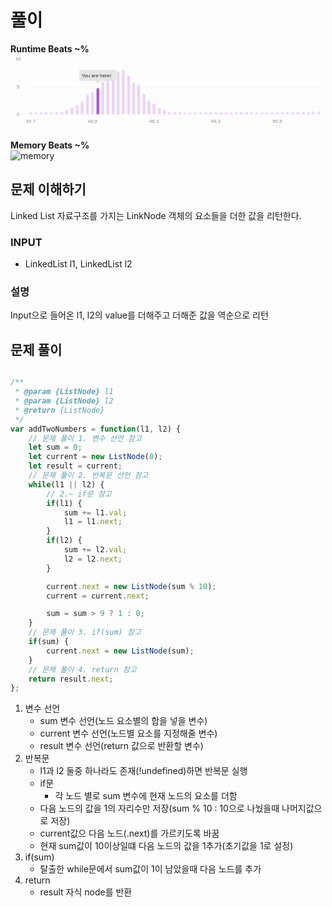 # 풀이

**Runtime Beats ~%**  
<svg version="1.1" class="highcharts-root" style="font-family:&quot;Lucida Grande&quot;, &quot;Lucida Sans Unicode&quot;, Arial, Helvetica, sans-serif;font-size:12px;cursor:pointer;" xmlns="http://www.w3.org/2000/svg" width="696" height="170" viewBox="0 0 696 170"><desc>Created with Highcharts 9.3.3</desc><defs><clipPath id="highcharts-pkx733a-87-"><rect x="0" y="0" width="647" height="123" fill="none"></rect></clipPath><clipPath id="highcharts-pkx733a-144-"><rect x="0" y="0" width="647" height="123" fill="none"></rect></clipPath><clipPath id="highcharts-pkx733a-145-"><rect x="39" y="10" width="647" height="123" fill="none"></rect></clipPath></defs><rect fill="transparent" class="highcharts-background" x="0" y="0" width="696" height="170" rx="0" ry="0"></rect><rect fill="none" class="highcharts-plot-background" x="39" y="10" width="647" height="123"></rect><rect fill="none" class="highcharts-plot-border" data-z-index="1" x="39" y="10" width="647" height="123"></rect><g class="highcharts-grid highcharts-xaxis-grid" data-z-index="1"><path fill="none" stroke-dasharray="none" data-z-index="1" class="highcharts-grid-line" d="M 49.5 10 L 49.5 133" opacity="1"></path><path fill="none" stroke-dasharray="none" data-z-index="1" class="highcharts-grid-line" d="M 61.5 10 L 61.5 133" opacity="1"></path><path fill="none" stroke-dasharray="none" data-z-index="1" class="highcharts-grid-line" d="M 72.5 10 L 72.5 133" opacity="1"></path><path fill="none" stroke-dasharray="none" data-z-index="1" class="highcharts-grid-line" d="M 83.5 10 L 83.5 133" opacity="1"></path><path fill="none" stroke-dasharray="none" data-z-index="1" class="highcharts-grid-line" d="M 95.5 10 L 95.5 133" opacity="1"></path><path fill="none" stroke-dasharray="none" data-z-index="1" class="highcharts-grid-line" d="M 106.5 10 L 106.5 133" opacity="1"></path><path fill="none" stroke-dasharray="none" data-z-index="1" class="highcharts-grid-line" d="M 117.5 10 L 117.5 133" opacity="1"></path><path fill="none" stroke-dasharray="none" data-z-index="1" class="highcharts-grid-line" d="M 129.5 10 L 129.5 133" opacity="1"></path><path fill="none" stroke-dasharray="none" data-z-index="1" class="highcharts-grid-line" d="M 140.5 10 L 140.5 133" opacity="1"></path><path fill="none" stroke-dasharray="none" data-z-index="1" class="highcharts-grid-line" d="M 152.5 10 L 152.5 133" opacity="1"></path><path fill="none" stroke-dasharray="none" data-z-index="1" class="highcharts-grid-line" d="M 163.5 10 L 163.5 133" opacity="1"></path><path fill="none" stroke-dasharray="none" data-z-index="1" class="highcharts-grid-line" d="M 174.5 10 L 174.5 133" opacity="1"></path><path fill="none" stroke-dasharray="none" data-z-index="1" class="highcharts-grid-line" d="M 186.5 10 L 186.5 133" opacity="1"></path><path fill="none" stroke-dasharray="none" data-z-index="1" class="highcharts-grid-line" d="M 197.5 10 L 197.5 133" opacity="1"></path><path fill="none" stroke-dasharray="none" data-z-index="1" class="highcharts-grid-line" d="M 208.5 10 L 208.5 133" opacity="1"></path><path fill="none" stroke-dasharray="none" data-z-index="1" class="highcharts-grid-line" d="M 220.5 10 L 220.5 133" opacity="1"></path><path fill="none" stroke-dasharray="none" data-z-index="1" class="highcharts-grid-line" d="M 231.5 10 L 231.5 133" opacity="1"></path><path fill="none" stroke-dasharray="none" data-z-index="1" class="highcharts-grid-line" d="M 242.5 10 L 242.5 133" opacity="1"></path><path fill="none" stroke-dasharray="none" data-z-index="1" class="highcharts-grid-line" d="M 254.5 10 L 254.5 133" opacity="1"></path><path fill="none" stroke-dasharray="none" data-z-index="1" class="highcharts-grid-line" d="M 265.5 10 L 265.5 133" opacity="1"></path><path fill="none" stroke-dasharray="none" data-z-index="1" class="highcharts-grid-line" d="M 276.5 10 L 276.5 133" opacity="1"></path><path fill="none" stroke-dasharray="none" data-z-index="1" class="highcharts-grid-line" d="M 288.5 10 L 288.5 133" opacity="1"></path><path fill="none" stroke-dasharray="none" data-z-index="1" class="highcharts-grid-line" d="M 299.5 10 L 299.5 133" opacity="1"></path><path fill="none" stroke-dasharray="none" data-z-index="1" class="highcharts-grid-line" d="M 310.5 10 L 310.5 133" opacity="1"></path><path fill="none" stroke-dasharray="none" data-z-index="1" class="highcharts-grid-line" d="M 322.5 10 L 322.5 133" opacity="1"></path><path fill="none" stroke-dasharray="none" data-z-index="1" class="highcharts-grid-line" d="M 333.5 10 L 333.5 133" opacity="1"></path><path fill="none" stroke-dasharray="none" data-z-index="1" class="highcharts-grid-line" d="M 344.5 10 L 344.5 133" opacity="1"></path><path fill="none" stroke-dasharray="none" data-z-index="1" class="highcharts-grid-line" d="M 356.5 10 L 356.5 133" opacity="1"></path><path fill="none" stroke-dasharray="none" data-z-index="1" class="highcharts-grid-line" d="M 367.5 10 L 367.5 133" opacity="1"></path><path fill="none" stroke-dasharray="none" data-z-index="1" class="highcharts-grid-line" d="M 379.5 10 L 379.5 133" opacity="1"></path><path fill="none" stroke-dasharray="none" data-z-index="1" class="highcharts-grid-line" d="M 390.5 10 L 390.5 133" opacity="1"></path><path fill="none" stroke-dasharray="none" data-z-index="1" class="highcharts-grid-line" d="M 401.5 10 L 401.5 133" opacity="1"></path><path fill="none" stroke-dasharray="none" data-z-index="1" class="highcharts-grid-line" d="M 413.5 10 L 413.5 133" opacity="1"></path><path fill="none" stroke-dasharray="none" data-z-index="1" class="highcharts-grid-line" d="M 424.5 10 L 424.5 133" opacity="1"></path><path fill="none" stroke-dasharray="none" data-z-index="1" class="highcharts-grid-line" d="M 435.5 10 L 435.5 133" opacity="1"></path><path fill="none" stroke-dasharray="none" data-z-index="1" class="highcharts-grid-line" d="M 447.5 10 L 447.5 133" opacity="1"></path><path fill="none" stroke-dasharray="none" data-z-index="1" class="highcharts-grid-line" d="M 458.5 10 L 458.5 133" opacity="1"></path><path fill="none" stroke-dasharray="none" data-z-index="1" class="highcharts-grid-line" d="M 469.5 10 L 469.5 133" opacity="1"></path><path fill="none" stroke-dasharray="none" data-z-index="1" class="highcharts-grid-line" d="M 481.5 10 L 481.5 133" opacity="1"></path><path fill="none" stroke-dasharray="none" data-z-index="1" class="highcharts-grid-line" d="M 492.5 10 L 492.5 133" opacity="1"></path><path fill="none" stroke-dasharray="none" data-z-index="1" class="highcharts-grid-line" d="M 503.5 10 L 503.5 133" opacity="1"></path><path fill="none" stroke-dasharray="none" data-z-index="1" class="highcharts-grid-line" d="M 515.5 10 L 515.5 133" opacity="1"></path><path fill="none" stroke-dasharray="none" data-z-index="1" class="highcharts-grid-line" d="M 526.5 10 L 526.5 133" opacity="1"></path><path fill="none" stroke-dasharray="none" data-z-index="1" class="highcharts-grid-line" d="M 537.5 10 L 537.5 133" opacity="1"></path><path fill="none" stroke-dasharray="none" data-z-index="1" class="highcharts-grid-line" d="M 549.5 10 L 549.5 133" opacity="1"></path><path fill="none" stroke-dasharray="none" data-z-index="1" class="highcharts-grid-line" d="M 560.5 10 L 560.5 133" opacity="1"></path><path fill="none" stroke-dasharray="none" data-z-index="1" class="highcharts-grid-line" d="M 571.5 10 L 571.5 133" opacity="1"></path><path fill="none" stroke-dasharray="none" data-z-index="1" class="highcharts-grid-line" d="M 583.5 10 L 583.5 133" opacity="1"></path><path fill="none" stroke-dasharray="none" data-z-index="1" class="highcharts-grid-line" d="M 594.5 10 L 594.5 133" opacity="1"></path><path fill="none" stroke-dasharray="none" data-z-index="1" class="highcharts-grid-line" d="M 606.5 10 L 606.5 133" opacity="1"></path><path fill="none" stroke-dasharray="none" data-z-index="1" class="highcharts-grid-line" d="M 617.5 10 L 617.5 133" opacity="1"></path><path fill="none" stroke-dasharray="none" data-z-index="1" class="highcharts-grid-line" d="M 628.5 10 L 628.5 133" opacity="1"></path><path fill="none" stroke-dasharray="none" data-z-index="1" class="highcharts-grid-line" d="M 640.5 10 L 640.5 133" opacity="1"></path><path fill="none" stroke-dasharray="none" data-z-index="1" class="highcharts-grid-line" d="M 651.5 10 L 651.5 133" opacity="1"></path><path fill="none" stroke-dasharray="none" data-z-index="1" class="highcharts-grid-line" d="M 662.5 10 L 662.5 133" opacity="1"></path><path fill="none" stroke-dasharray="none" data-z-index="1" class="highcharts-grid-line" d="M 674.5 10 L 674.5 133" opacity="1"></path><path fill="none" stroke-dasharray="none" data-z-index="1" class="highcharts-grid-line" d="M 685.5 10 L 685.5 133" opacity="1"></path><path fill="none" stroke-dasharray="none" data-z-index="1" class="highcharts-grid-line" d="M 38.5 10 L 38.5 133" opacity="1"></path></g><g class="highcharts-grid highcharts-yaxis-grid" data-z-index="1"><path fill="none" stroke="rgba(0, 0, 0, 0.05)" stroke-width="1" stroke-dasharray="none" data-z-index="1" class="highcharts-grid-line" d="M 39 133.5 L 686 133.5" opacity="1"></path><path fill="none" stroke="rgba(0, 0, 0, 0.05)" stroke-width="1" stroke-dasharray="none" data-z-index="1" class="highcharts-grid-line" d="M 39 72.5 L 686 72.5" opacity="1"></path><path fill="none" stroke="rgba(0, 0, 0, 0.05)" stroke-width="1" stroke-dasharray="none" data-z-index="1" class="highcharts-grid-line" d="M 39 9.5 L 686 9.5" opacity="1"></path></g><g class="highcharts-axis highcharts-xaxis" data-z-index="2"><path fill="none" class="highcharts-axis-line" data-z-index="7" d="M 39 133 L 686 133"></path></g><g class="highcharts-axis highcharts-yaxis" data-z-index="2"><path fill="none" class="highcharts-axis-line" data-z-index="7" d="M 39 10 L 39 133"></path></g><path fill="none" class="highcharts-crosshair highcharts-crosshair-category" data-z-index="2" stroke="rgba(0, 10, 32, 0.05)" stroke-width="11.350877192982455" style="pointer-events:none;" visibility="hidden" d="M 668.5 10 L 668.5 133"></path><g class="highcharts-series-group" data-z-index="3"><g class="highcharts-series highcharts-series-0 highcharts-column-series highcharts-tracker" data-z-index="0.1" opacity="1" transform="translate(39,10) scale(1 1)" clip-path="url(#highcharts-pkx733a-144-)" style="cursor:pointer;"><path fill="#EBD4F7" d="M 6 118 L 6 118 C 7.5 118 9 119.5 9 121 L 9 121 C 9 122.5 7.5 124 6 124 L 6 124 C 4.5 124 3 122.5 3 121 L 3 121 C 3 119.5 4.5 118 6 118 Z" opacity="1" class="highcharts-point"></path><path fill="#EBD4F7" d="M 17 118 L 17 118 C 18.5 118 20 119.5 20 121 L 20 121 C 20 122.5 18.5 124 17 124 L 17 124 C 15.5 124 14 122.5 14 121 L 14 121 C 14 119.5 15.5 118 17 118 Z" opacity="1" class="highcharts-point"></path><path fill="#EBD4F7" d="M 29 118 L 29 118 C 30.5 118 32 119.5 32 121 L 32 121 C 32 122.5 30.5 124 29 124 L 29 124 C 27.5 124 26 122.5 26 121 L 26 121 C 26 119.5 27.5 118 29 118 Z" opacity="1" class="highcharts-point"></path><path fill="#EBD4F7" d="M 40 118 L 40 118 C 41.5 118 43 119.5 43 121 L 43 121 C 43 122.5 41.5 124 40 124 L 40 124 C 38.5 124 37 122.5 37 121 L 37 121 C 37 119.5 38.5 118 40 118 Z" opacity="1" class="highcharts-point"></path><path fill="#EBD4F7" d="M 51 118 L 51 118 C 52.5 118 54 119.5 54 121 L 54 121 C 54 122.5 52.5 124 51 124 L 51 124 C 49.5 124 48 122.5 48 121 L 48 121 C 48 119.5 49.5 118 51 118 Z" opacity="1" class="highcharts-point"></path><path fill="#EBD4F7" d="M 63 118 L 63 118 C 64.5 118 66 119.5 66 121 L 66 121 C 66 122.5 64.5 124 63 124 L 63 124 C 61.5 124 60 122.5 60 121 L 60 121 C 60 119.5 61.5 118 63 118 Z" opacity="1" class="highcharts-point"></path><path fill="#EBD4F7" d="M 74 117 L 74 117 C 75.5 117 77 118.5 77 120 L 77 121 C 77 122.5 75.5 124 74 124 L 74 124 C 72.5 124 71 122.5 71 121 L 71 120 C 71 118.5 72.5 117 74 117 Z" opacity="1" class="highcharts-point"></path><path fill="#EBD4F7" d="M 85 113 L 85 113 C 86.5 113 88 114.5 88 116 L 88 121 C 88 122.5 86.5 124 85 124 L 85 124 C 83.5 124 82 122.5 82 121 L 82 116 C 82 114.5 83.5 113 85 113 Z" opacity="1" class="highcharts-point"></path><path fill="#EBD4F7" d="M 97 107 L 97 107 C 98.5 107 100 108.5 100 110 L 100 121 C 100 122.5 98.5 124 97 124 L 97 124 C 95.5 124 94 122.5 94 121 L 94 110 C 94 108.5 95.5 107 97 107 Z" opacity="1" class="highcharts-point"></path><path fill="rgb(235,212,247)" d="M 108 102 L 108 102 C 109.5 102 111 103.5 111 105 L 111 121 C 111 122.5 109.5 124 108 124 L 108 124 C 106.5 124 105 122.5 105 121 L 105 105 C 105 103.5 106.5 102 108 102 Z" opacity="1" class="highcharts-point"></path><path fill="#EBD4F7" d="M 119 94 L 119 94 C 120.5 94 122 95.5 122 97 L 122 121 C 122 122.5 120.5 124 119 124 L 119 124 C 117.5 124 116 122.5 116 121 L 116 97 C 116 95.5 117.5 94 119 94 Z" opacity="1" class="highcharts-point"></path><path fill="rgb(235,212,247)" d="M 131 80 L 131 80 C 132.5 80 134 81.5 134 83 L 134 121 C 134 122.5 132.5 124 131 124 L 131 124 C 129.5 124 128 122.5 128 121 L 128 83 C 128 81.5 129.5 80 131 80 Z" opacity="1" class="highcharts-point"></path><path fill="rgb(235,212,247)" d="M 142 74 L 142 74 C 143.5 74 145 75.5 145 77 L 145 121 C 145 122.5 143.5 124 142 124 L 142 124 C 140.5 124 139 122.5 139 121 L 139 77 C 139 75.5 140.5 74 142 74 Z" opacity="1" class="highcharts-point"></path><path fill="rgb(175,82,222)" d="M 154 65 L 154 65 C 155.5 65 157 66.5 157 68 L 157 121 C 157 122.5 155.5 124 154 124 L 154 124 C 152.5 124 151 122.5 151 121 L 151 68 C 151 66.5 152.5 65 154 65 Z" opacity="1" class="highcharts-point highcharts-point-select"></path><path fill="rgb(235,212,247)" d="M 165 51 L 165 51 C 166.5 51 168 52.5 168 54 L 168 121 C 168 122.5 166.5 124 165 124 L 165 124 C 163.5 124 162 122.5 162 121 L 162 54 C 162 52.5 163.5 51 165 51 Z" opacity="1" class="highcharts-point"></path><path fill="rgb(235,212,247)" d="M 176 40 L 176 40 C 177.5 40 179 41.5 179 43 L 179 121 C 179 122.5 177.5 124 176 124 L 176 124 C 174.5 124 173 122.5 173 121 L 173 43 C 173 41.5 174.5 40 176 40 Z" opacity="1" class="highcharts-point"></path><path fill="#EBD4F7" d="M 188 33 L 188 33 C 189.5 33 191 34.5 191 36 L 191 121 C 191 122.5 189.5 124 188 124 L 188 124 C 186.5 124 185 122.5 185 121 L 185 36 C 185 34.5 186.5 33 188 33 Z" opacity="1" class="highcharts-point"></path><path fill="rgb(235,212,247)" d="M 199 29 L 199 29 C 200.5 29 202 30.5 202 32 L 202 121 C 202 122.5 200.5 124 199 124 L 199 124 C 197.5 124 196 122.5 196 121 L 196 32 C 196 30.5 197.5 29 199 29 Z" opacity="1" class="highcharts-point"></path><path fill="rgb(235,212,247)" d="M 210 25 L 210 25 C 211.5 25 213 26.5 213 28 L 213 121 C 213 122.5 211.5 124 210 124 L 210 124 C 208.5 124 207 122.5 207 121 L 207 28 C 207 26.5 208.5 25 210 25 Z" opacity="1" class="highcharts-point"></path><path fill="rgb(235,212,247)" d="M 222 37 L 222 37 C 223.5 37 225 38.5 225 40 L 225 121 C 225 122.5 223.5 124 222 124 L 222 124 C 220.5 124 219 122.5 219 121 L 219 40 C 219 38.5 220.5 37 222 37 Z" opacity="1" class="highcharts-point"></path><path fill="rgb(235,212,247)" d="M 233 53 L 233 53 C 234.5 53 236 54.5 236 56 L 236 121 C 236 122.5 234.5 124 233 124 L 233 124 C 231.5 124 230 122.5 230 121 L 230 56 C 230 54.5 231.5 53 233 53 Z" opacity="1" class="highcharts-point"></path><path fill="rgb(235,212,247)" d="M 244 57 L 244 57 C 245.5 57 247 58.5 247 60 L 247 121 C 247 122.5 245.5 124 244 124 L 244 124 C 242.5 124 241 122.5 241 121 L 241 60 C 241 58.5 242.5 57 244 57 Z" opacity="1" class="highcharts-point"></path><path fill="rgb(235,212,247)" d="M 256 78 L 256 78 C 257.5 78 259 79.5 259 81 L 259 121 C 259 122.5 257.5 124 256 124 L 256 124 C 254.5 124 253 122.5 253 121 L 253 81 C 253 79.5 254.5 78 256 78 Z" opacity="1" class="highcharts-point"></path><path fill="rgb(235,212,247)" d="M 267 92 L 267 92 C 268.5 92 270 93.5 270 95 L 270 121 C 270 122.5 268.5 124 267 124 L 267 124 C 265.5 124 264 122.5 264 121 L 264 95 C 264 93.5 265.5 92 267 92 Z" opacity="1" class="highcharts-point"></path><path fill="rgb(235,212,247)" d="M 278 99 L 278 99 C 279.5 99 281 100.5 281 102 L 281 121 C 281 122.5 279.5 124 278 124 L 278 124 C 276.5 124 275 122.5 275 121 L 275 102 C 275 100.5 276.5 99 278 99 Z" opacity="1" class="highcharts-point"></path><path fill="rgb(235,212,247)" d="M 290 109 L 290 109 C 291.5 109 293 110.5 293 112 L 293 121 C 293 122.5 291.5 124 290 124 L 290 124 C 288.5 124 287 122.5 287 121 L 287 112 C 287 110.5 288.5 109 290 109 Z" opacity="1" class="highcharts-point"></path><path fill="rgb(235,212,247)" d="M 301 114 L 301 114 C 302.5 114 304 115.5 304 117 L 304 121 C 304 122.5 302.5 124 301 124 L 301 124 C 299.5 124 298 122.5 298 121 L 298 117 C 298 115.5 299.5 114 301 114 Z" opacity="1" class="highcharts-point"></path><path fill="rgb(235,212,247)" d="M 312 117 L 312 117 C 313.5 117 315 118.5 315 120 L 315 121 C 315 122.5 313.5 124 312 124 L 312 124 C 310.5 124 309 122.5 309 121 L 309 120 C 309 118.5 310.5 117 312 117 Z" opacity="1" class="highcharts-point"></path><path fill="rgb(235,212,247)" d="M 324 118 L 324 118 C 325.5 118 327 119.5 327 121 L 327 121 C 327 122.5 325.5 124 324 124 L 324 124 C 322.5 124 321 122.5 321 121 L 321 121 C 321 119.5 322.5 118 324 118 Z" opacity="1" class="highcharts-point"></path><path fill="rgb(235,212,247)" d="M 335 118 L 335 118 C 336.5 118 338 119.5 338 121 L 338 121 C 338 122.5 336.5 124 335 124 L 335 124 C 333.5 124 332 122.5 332 121 L 332 121 C 332 119.5 333.5 118 335 118 Z" opacity="1" class="highcharts-point"></path><path fill="rgb(235,212,247)" d="M 346 118 L 346 118 C 347.5 118 349 119.5 349 121 L 349 121 C 349 122.5 347.5 124 346 124 L 346 124 C 344.5 124 343 122.5 343 121 L 343 121 C 343 119.5 344.5 118 346 118 Z" opacity="1" class="highcharts-point"></path><path fill="rgb(235,212,247)" d="M 358 118 L 358 118 C 359.5 118 361 119.5 361 121 L 361 121 C 361 122.5 359.5 124 358 124 L 358 124 C 356.5 124 355 122.5 355 121 L 355 121 C 355 119.5 356.5 118 358 118 Z" opacity="1" class="highcharts-point"></path><path fill="rgb(235,212,247)" d="M 369 118 L 369 118 C 370.5 118 372 119.5 372 121 L 372 121 C 372 122.5 370.5 124 369 124 L 369 124 C 367.5 124 366 122.5 366 121 L 366 121 C 366 119.5 367.5 118 369 118 Z" opacity="1" class="highcharts-point"></path><path fill="rgb(235,212,247)" d="M 381 118 L 381 118 C 382.5 118 384 119.5 384 121 L 384 121 C 384 122.5 382.5 124 381 124 L 381 124 C 379.5 124 378 122.5 378 121 L 378 121 C 378 119.5 379.5 118 381 118 Z" opacity="1" class="highcharts-point"></path><path fill="rgb(235,212,247)" d="M 392 118 L 392 118 C 393.5 118 395 119.5 395 121 L 395 121 C 395 122.5 393.5 124 392 124 L 392 124 C 390.5 124 389 122.5 389 121 L 389 121 C 389 119.5 390.5 118 392 118 Z" opacity="1" class="highcharts-point"></path><path fill="rgb(235,212,247)" d="M 403 118 L 403 118 C 404.5 118 406 119.5 406 121 L 406 121 C 406 122.5 404.5 124 403 124 L 403 124 C 401.5 124 400 122.5 400 121 L 400 121 C 400 119.5 401.5 118 403 118 Z" opacity="1" class="highcharts-point"></path><path fill="rgb(235,212,247)" d="M 415 118 L 415 118 C 416.5 118 418 119.5 418 121 L 418 121 C 418 122.5 416.5 124 415 124 L 415 124 C 413.5 124 412 122.5 412 121 L 412 121 C 412 119.5 413.5 118 415 118 Z" opacity="1" class="highcharts-point"></path><path fill="rgb(235,212,247)" d="M 426 118 L 426 118 C 427.5 118 429 119.5 429 121 L 429 121 C 429 122.5 427.5 124 426 124 L 426 124 C 424.5 124 423 122.5 423 121 L 423 121 C 423 119.5 424.5 118 426 118 Z" opacity="1" class="highcharts-point"></path><path fill="rgb(235,212,247)" d="M 437 118 L 437 118 C 438.5 118 440 119.5 440 121 L 440 121 C 440 122.5 438.5 124 437 124 L 437 124 C 435.5 124 434 122.5 434 121 L 434 121 C 434 119.5 435.5 118 437 118 Z" opacity="1" class="highcharts-point"></path><path fill="rgb(235,212,247)" d="M 449 118 L 449 118 C 450.5 118 452 119.5 452 121 L 452 121 C 452 122.5 450.5 124 449 124 L 449 124 C 447.5 124 446 122.5 446 121 L 446 121 C 446 119.5 447.5 118 449 118 Z" opacity="1" class="highcharts-point"></path><path fill="rgb(235,212,247)" d="M 460 118 L 460 118 C 461.5 118 463 119.5 463 121 L 463 121 C 463 122.5 461.5 124 460 124 L 460 124 C 458.5 124 457 122.5 457 121 L 457 121 C 457 119.5 458.5 118 460 118 Z" opacity="1" class="highcharts-point"></path><path fill="rgb(235,212,247)" d="M 471 118 L 471 118 C 472.5 118 474 119.5 474 121 L 474 121 C 474 122.5 472.5 124 471 124 L 471 124 C 469.5 124 468 122.5 468 121 L 468 121 C 468 119.5 469.5 118 471 118 Z" opacity="1" class="highcharts-point"></path><path fill="rgb(235,212,247)" d="M 483 118 L 483 118 C 484.5 118 486 119.5 486 121 L 486 121 C 486 122.5 484.5 124 483 124 L 483 124 C 481.5 124 480 122.5 480 121 L 480 121 C 480 119.5 481.5 118 483 118 Z" opacity="1" class="highcharts-point"></path><path fill="rgb(235,212,247)" d="M 494 118 L 494 118 C 495.5 118 497 119.5 497 121 L 497 121 C 497 122.5 495.5 124 494 124 L 494 124 C 492.5 124 491 122.5 491 121 L 491 121 C 491 119.5 492.5 118 494 118 Z" opacity="1" class="highcharts-point"></path><path fill="rgb(235,212,247)" d="M 505 118 L 505 118 C 506.5 118 508 119.5 508 121 L 508 121 C 508 122.5 506.5 124 505 124 L 505 124 C 503.5 124 502 122.5 502 121 L 502 121 C 502 119.5 503.5 118 505 118 Z" opacity="1" class="highcharts-point"></path><path fill="rgb(235,212,247)" d="M 517 118 L 517 118 C 518.5 118 520 119.5 520 121 L 520 121 C 520 122.5 518.5 124 517 124 L 517 124 C 515.5 124 514 122.5 514 121 L 514 121 C 514 119.5 515.5 118 517 118 Z" opacity="1" class="highcharts-point"></path><path fill="#EBD4F7" d="M 528 118 L 528 118 C 529.5 118 531 119.5 531 121 L 531 121 C 531 122.5 529.5 124 528 124 L 528 124 C 526.5 124 525 122.5 525 121 L 525 121 C 525 119.5 526.5 118 528 118 Z" opacity="1" class="highcharts-point"></path><path fill="#EBD4F7" d="M 539 118 L 539 118 C 540.5 118 542 119.5 542 121 L 542 121 C 542 122.5 540.5 124 539 124 L 539 124 C 537.5 124 536 122.5 536 121 L 536 121 C 536 119.5 537.5 118 539 118 Z" opacity="1" class="highcharts-point"></path><path fill="rgb(235,212,247)" d="M 551 118 L 551 118 C 552.5 118 554 119.5 554 121 L 554 121 C 554 122.5 552.5 124 551 124 L 551 124 C 549.5 124 548 122.5 548 121 L 548 121 C 548 119.5 549.5 118 551 118 Z" opacity="1" class="highcharts-point"></path><path fill="rgb(235,212,247)" d="M 562 118 L 562 118 C 563.5 118 565 119.5 565 121 L 565 121 C 565 122.5 563.5 124 562 124 L 562 124 C 560.5 124 559 122.5 559 121 L 559 121 C 559 119.5 560.5 118 562 118 Z" opacity="1" class="highcharts-point"></path><path fill="rgb(235,212,247)" d="M 573 118 L 573 118 C 574.5 118 576 119.5 576 121 L 576 121 C 576 122.5 574.5 124 573 124 L 573 124 C 571.5 124 570 122.5 570 121 L 570 121 C 570 119.5 571.5 118 573 118 Z" opacity="1" class="highcharts-point"></path><path fill="rgb(235,212,247)" d="M 585 118 L 585 118 C 586.5 118 588 119.5 588 121 L 588 121 C 588 122.5 586.5 124 585 124 L 585 124 C 583.5 124 582 122.5 582 121 L 582 121 C 582 119.5 583.5 118 585 118 Z" opacity="1" class="highcharts-point"></path><path fill="rgb(235,212,247)" d="M 596 118 L 596 118 C 597.5 118 599 119.5 599 121 L 599 121 C 599 122.5 597.5 124 596 124 L 596 124 C 594.5 124 593 122.5 593 121 L 593 121 C 593 119.5 594.5 118 596 118 Z" opacity="1" class="highcharts-point"></path><path fill="rgb(235,212,247)" d="M 608 117 L 608 117 C 609.5 117 611 118.5 611 120 L 611 121 C 611 122.5 609.5 124 608 124 L 608 124 C 606.5 124 605 122.5 605 121 L 605 120 C 605 118.5 606.5 117 608 117 Z" opacity="1" class="highcharts-point"></path><path fill="rgb(235,212,247)" d="M 619 118 L 619 118 C 620.5 118 622 119.5 622 121 L 622 121 C 622 122.5 620.5 124 619 124 L 619 124 C 617.5 124 616 122.5 616 121 L 616 121 C 616 119.5 617.5 118 619 118 Z" opacity="1" class="highcharts-point"></path><path fill="rgb(235,212,247)" d="M 630 117 L 630 117 C 631.5 117 633 118.5 633 120 L 633 121 C 633 122.5 631.5 124 630 124 L 630 124 C 628.5 124 627 122.5 627 121 L 627 120 C 627 118.5 628.5 117 630 117 Z" opacity="1" class="highcharts-point"></path><path fill="rgb(235,212,247)" d="M 642 116 L 642 116 C 643.5 116 645 117.5 645 119 L 645 121 C 645 122.5 643.5 124 642 124 L 642 124 C 640.5 124 639 122.5 639 121 L 639 119 C 639 117.5 640.5 116 642 116 Z" opacity="1" class="highcharts-point"></path></g><g class="highcharts-markers highcharts-series-0 highcharts-column-series" data-z-index="0.1" opacity="1" transform="translate(39,10) scale(1 1)" clip-path="none"></g></g><text x="348" text-anchor="middle" class="highcharts-title" data-z-index="4" style="color:#333333;font-size:18px;fill:#333333;" y="24"></text><text x="348" text-anchor="middle" class="highcharts-subtitle" data-z-index="4" style="color:#666666;fill:#666666;" y="24"></text><text x="10" text-anchor="start" class="highcharts-caption" data-z-index="4" style="color:#666666;fill:#666666;" y="167"></text><g class="highcharts-annotation" opacity="1" data-z-index="6" visibility="visible"><g class="highcharts-annotation-shapes" clip-path="url(#highcharts-pkx733a-145-)"></g><g class="highcharts-annotation-labels" transform="translate(0,0)"><g class="highcharts-label highcharts-annotation-label highcharts-no-tooltip" transform="translate(152,35)" style="border-radius:8;"><path fill="#E5E5E5" class="highcharts-label-box highcharts-annotation-label-box" d="M 3 0 L 79 0 C 82 0 82 0 82 3 L 82 21 C 82 24 82 24 79 24 L 47 24 L 41 30 L 35 24 L 3 24 C 0 24 0 24 0 21 L 0 3 C 0 0 0 0 3 0"></path><text x="5" data-z-index="1" y="16" style="color:#262626;font-size:11px;font-weight:normal;fill:#262626;">You are here!</text></g></g></g><g class="highcharts-axis-labels highcharts-xaxis-labels" data-z-index="7"><text x="44.67543859649077" style="color:rgba(60, 60, 67, 0.6);cursor:default;font-size:11px;line-height:13px;font-weight:400;fill:rgba(60, 60, 67, 0.6);" text-anchor="middle" transform="translate(0,0)" y="152" opacity="1">45.7</text><text x="0" style="color:rgba(60, 60, 67, 0.6);cursor:default;font-size:11px;line-height:13px;font-weight:400;fill:rgba(60, 60, 67, 0.6);" text-anchor="middle" transform="translate(0,0)" y="-9999">45.8</text><text x="0" style="color:rgba(60, 60, 67, 0.6);cursor:default;font-size:11px;line-height:13px;font-weight:400;fill:rgba(60, 60, 67, 0.6);" text-anchor="middle" transform="translate(0,0)" y="-9999">45.9</text><text x="0" style="color:rgba(60, 60, 67, 0.6);cursor:default;font-size:11px;line-height:13px;font-weight:400;fill:rgba(60, 60, 67, 0.6);" text-anchor="middle" transform="translate(0,0)" y="-9999">46</text><text x="0" style="color:rgba(60, 60, 67, 0.6);cursor:default;font-size:11px;line-height:13px;font-weight:400;fill:rgba(60, 60, 67, 0.6);" text-anchor="middle" transform="translate(0,0)" y="-9999">46.1</text><text x="0" style="color:rgba(60, 60, 67, 0.6);cursor:default;font-size:11px;line-height:13px;font-weight:400;fill:rgba(60, 60, 67, 0.6);" text-anchor="middle" transform="translate(0,0)" y="-9999">46.2</text><text x="0" style="color:rgba(60, 60, 67, 0.6);cursor:default;font-size:11px;line-height:13px;font-weight:400;fill:rgba(60, 60, 67, 0.6);" text-anchor="middle" transform="translate(0,0)" y="-9999">46.3</text><text x="0" style="color:rgba(60, 60, 67, 0.6);cursor:default;font-size:11px;line-height:13px;font-weight:400;fill:rgba(60, 60, 67, 0.6);" text-anchor="middle" transform="translate(0,0)" y="-9999">46.4</text><text x="0" style="color:rgba(60, 60, 67, 0.6);cursor:default;font-size:11px;line-height:13px;font-weight:400;fill:rgba(60, 60, 67, 0.6);" text-anchor="middle" transform="translate(0,0)" y="-9999">46.5</text><text x="0" style="color:rgba(60, 60, 67, 0.6);cursor:default;font-size:11px;line-height:13px;font-weight:400;fill:rgba(60, 60, 67, 0.6);" text-anchor="middle" transform="translate(0,0)" y="-9999">46.6</text><text x="0" style="color:rgba(60, 60, 67, 0.6);cursor:default;font-size:11px;line-height:13px;font-weight:400;fill:rgba(60, 60, 67, 0.6);" text-anchor="middle" transform="translate(0,0)" y="-9999">46.7</text><text x="0" style="color:rgba(60, 60, 67, 0.6);cursor:default;font-size:11px;line-height:13px;font-weight:400;fill:rgba(60, 60, 67, 0.6);" text-anchor="middle" transform="translate(0,0)" y="-9999">46.8</text><text x="180.88596491227878" style="color:rgba(60, 60, 67, 0.6);cursor:default;font-size:11px;line-height:13px;font-weight:400;fill:rgba(60, 60, 67, 0.6);" text-anchor="middle" transform="translate(0,0)" y="152" opacity="1">46.9</text><text x="0" style="color:rgba(60, 60, 67, 0.6);cursor:default;font-size:11px;line-height:13px;font-weight:400;fill:rgba(60, 60, 67, 0.6);" text-anchor="middle" transform="translate(0,0)" y="-9999">47</text><text x="0" style="color:rgba(60, 60, 67, 0.6);cursor:default;font-size:11px;line-height:13px;font-weight:400;fill:rgba(60, 60, 67, 0.6);" text-anchor="middle" transform="translate(0,0)" y="-9999">47.1</text><text x="0" style="color:rgba(60, 60, 67, 0.6);cursor:default;font-size:11px;line-height:13px;font-weight:400;fill:rgba(60, 60, 67, 0.6);" text-anchor="middle" transform="translate(0,0)" y="-9999">47.2</text><text x="0" style="color:rgba(60, 60, 67, 0.6);cursor:default;font-size:11px;line-height:13px;font-weight:400;fill:rgba(60, 60, 67, 0.6);" text-anchor="middle" transform="translate(0,0)" y="-9999">47.3</text><text x="0" style="color:rgba(60, 60, 67, 0.6);cursor:default;font-size:11px;line-height:13px;font-weight:400;fill:rgba(60, 60, 67, 0.6);" text-anchor="middle" transform="translate(0,0)" y="-9999">47.4</text><text x="0" style="color:rgba(60, 60, 67, 0.6);cursor:default;font-size:11px;line-height:13px;font-weight:400;fill:rgba(60, 60, 67, 0.6);" text-anchor="middle" transform="translate(0,0)" y="-9999">47.5</text><text x="0" style="color:rgba(60, 60, 67, 0.6);cursor:default;font-size:11px;line-height:13px;font-weight:400;fill:rgba(60, 60, 67, 0.6);" text-anchor="middle" transform="translate(0,0)" y="-9999">47.6</text><text x="0" style="color:rgba(60, 60, 67, 0.6);cursor:default;font-size:11px;line-height:13px;font-weight:400;fill:rgba(60, 60, 67, 0.6);" text-anchor="middle" transform="translate(0,0)" y="-9999">47.7</text><text x="0" style="color:rgba(60, 60, 67, 0.6);cursor:default;font-size:11px;line-height:13px;font-weight:400;fill:rgba(60, 60, 67, 0.6);" text-anchor="middle" transform="translate(0,0)" y="-9999">47.8</text><text x="0" style="color:rgba(60, 60, 67, 0.6);cursor:default;font-size:11px;line-height:13px;font-weight:400;fill:rgba(60, 60, 67, 0.6);" text-anchor="middle" transform="translate(0,0)" y="-9999">47.9</text><text x="0" style="color:rgba(60, 60, 67, 0.6);cursor:default;font-size:11px;line-height:13px;font-weight:400;fill:rgba(60, 60, 67, 0.6);" text-anchor="middle" transform="translate(0,0)" y="-9999">48</text><text x="317.09649122806877" style="color:rgba(60, 60, 67, 0.6);cursor:default;font-size:11px;line-height:13px;font-weight:400;fill:rgba(60, 60, 67, 0.6);" text-anchor="middle" transform="translate(0,0)" y="152" opacity="1">48.1</text><text x="0" style="color:rgba(60, 60, 67, 0.6);cursor:default;font-size:11px;line-height:13px;font-weight:400;fill:rgba(60, 60, 67, 0.6);" text-anchor="middle" transform="translate(0,0)" y="-9999">48.2</text><text x="0" style="color:rgba(60, 60, 67, 0.6);cursor:default;font-size:11px;line-height:13px;font-weight:400;fill:rgba(60, 60, 67, 0.6);" text-anchor="middle" transform="translate(0,0)" y="-9999">48.3</text><text x="0" style="color:rgba(60, 60, 67, 0.6);cursor:default;font-size:11px;line-height:13px;font-weight:400;fill:rgba(60, 60, 67, 0.6);" text-anchor="middle" transform="translate(0,0)" y="-9999">48.4</text><text x="0" style="color:rgba(60, 60, 67, 0.6);cursor:default;font-size:11px;line-height:13px;font-weight:400;fill:rgba(60, 60, 67, 0.6);" text-anchor="middle" transform="translate(0,0)" y="-9999">48.5</text><text x="0" style="color:rgba(60, 60, 67, 0.6);cursor:default;font-size:11px;line-height:13px;font-weight:400;fill:rgba(60, 60, 67, 0.6);" text-anchor="middle" transform="translate(0,0)" y="-9999">48.6</text><text x="0" style="color:rgba(60, 60, 67, 0.6);cursor:default;font-size:11px;line-height:13px;font-weight:400;fill:rgba(60, 60, 67, 0.6);" text-anchor="middle" transform="translate(0,0)" y="-9999">48.7</text><text x="0" style="color:rgba(60, 60, 67, 0.6);cursor:default;font-size:11px;line-height:13px;font-weight:400;fill:rgba(60, 60, 67, 0.6);" text-anchor="middle" transform="translate(0,0)" y="-9999">48.8</text><text x="0" style="color:rgba(60, 60, 67, 0.6);cursor:default;font-size:11px;line-height:13px;font-weight:400;fill:rgba(60, 60, 67, 0.6);" text-anchor="middle" transform="translate(0,0)" y="-9999">48.9</text><text x="0" style="color:rgba(60, 60, 67, 0.6);cursor:default;font-size:11px;line-height:13px;font-weight:400;fill:rgba(60, 60, 67, 0.6);" text-anchor="middle" transform="translate(0,0)" y="-9999">49</text><text x="0" style="color:rgba(60, 60, 67, 0.6);cursor:default;font-size:11px;line-height:13px;font-weight:400;fill:rgba(60, 60, 67, 0.6);" text-anchor="middle" transform="translate(0,0)" y="-9999">49.1</text><text x="0" style="color:rgba(60, 60, 67, 0.6);cursor:default;font-size:11px;line-height:13px;font-weight:400;fill:rgba(60, 60, 67, 0.6);" text-anchor="middle" transform="translate(0,0)" y="-9999">49.2</text><text x="453.30701754385876" style="color:rgba(60, 60, 67, 0.6);cursor:default;font-size:11px;line-height:13px;font-weight:400;fill:rgba(60, 60, 67, 0.6);" text-anchor="middle" transform="translate(0,0)" y="152" opacity="1">49.3</text><text x="0" style="color:rgba(60, 60, 67, 0.6);cursor:default;font-size:11px;line-height:13px;font-weight:400;fill:rgba(60, 60, 67, 0.6);" text-anchor="middle" transform="translate(0,0)" y="-9999">49.4</text><text x="0" style="color:rgba(60, 60, 67, 0.6);cursor:default;font-size:11px;line-height:13px;font-weight:400;fill:rgba(60, 60, 67, 0.6);" text-anchor="middle" transform="translate(0,0)" y="-9999">49.5</text><text x="0" style="color:rgba(60, 60, 67, 0.6);cursor:default;font-size:11px;line-height:13px;font-weight:400;fill:rgba(60, 60, 67, 0.6);" text-anchor="middle" transform="translate(0,0)" y="-9999">49.6</text><text x="0" style="color:rgba(60, 60, 67, 0.6);cursor:default;font-size:11px;line-height:13px;font-weight:400;fill:rgba(60, 60, 67, 0.6);" text-anchor="middle" transform="translate(0,0)" y="-9999">49.7</text><text x="0" style="color:rgba(60, 60, 67, 0.6);cursor:default;font-size:11px;line-height:13px;font-weight:400;fill:rgba(60, 60, 67, 0.6);" text-anchor="middle" transform="translate(0,0)" y="-9999">49.8</text><text x="0" style="color:rgba(60, 60, 67, 0.6);cursor:default;font-size:11px;line-height:13px;font-weight:400;fill:rgba(60, 60, 67, 0.6);" text-anchor="middle" transform="translate(0,0)" y="-9999">49.9</text><text x="0" style="color:rgba(60, 60, 67, 0.6);cursor:default;font-size:11px;line-height:13px;font-weight:400;fill:rgba(60, 60, 67, 0.6);" text-anchor="middle" transform="translate(0,0)" y="-9999">50</text><text x="0" style="color:rgba(60, 60, 67, 0.6);cursor:default;font-size:11px;line-height:13px;font-weight:400;fill:rgba(60, 60, 67, 0.6);" text-anchor="middle" transform="translate(0,0)" y="-9999">50.1</text><text x="0" style="color:rgba(60, 60, 67, 0.6);cursor:default;font-size:11px;line-height:13px;font-weight:400;fill:rgba(60, 60, 67, 0.6);" text-anchor="middle" transform="translate(0,0)" y="-9999">50.2</text><text x="0" style="color:rgba(60, 60, 67, 0.6);cursor:default;font-size:11px;line-height:13px;font-weight:400;fill:rgba(60, 60, 67, 0.6);" text-anchor="middle" transform="translate(0,0)" y="-9999">50.3</text><text x="0" style="color:rgba(60, 60, 67, 0.6);cursor:default;font-size:11px;line-height:13px;font-weight:400;fill:rgba(60, 60, 67, 0.6);" text-anchor="middle" transform="translate(0,0)" y="-9999">50.4</text><text x="589.5175438596489" style="color:rgba(60, 60, 67, 0.6);cursor:default;font-size:11px;line-height:13px;font-weight:400;fill:rgba(60, 60, 67, 0.6);" text-anchor="middle" transform="translate(0,0)" y="152" opacity="1">50.5</text><text x="0" style="color:rgba(60, 60, 67, 0.6);cursor:default;font-size:11px;line-height:13px;font-weight:400;fill:rgba(60, 60, 67, 0.6);" text-anchor="middle" transform="translate(0,0)" y="-9999">50.6</text><text x="0" style="color:rgba(60, 60, 67, 0.6);cursor:default;font-size:11px;line-height:13px;font-weight:400;fill:rgba(60, 60, 67, 0.6);" text-anchor="middle" transform="translate(0,0)" y="-9999">50.7</text><text x="0" style="color:rgba(60, 60, 67, 0.6);cursor:default;font-size:11px;line-height:13px;font-weight:400;fill:rgba(60, 60, 67, 0.6);" text-anchor="middle" transform="translate(0,0)" y="-9999">50.8</text><text x="0" style="color:rgba(60, 60, 67, 0.6);cursor:default;font-size:11px;line-height:13px;font-weight:400;fill:rgba(60, 60, 67, 0.6);" text-anchor="middle" transform="translate(0,0)" y="-9999">50.9</text><text x="0" style="color:rgba(60, 60, 67, 0.6);cursor:default;font-size:11px;line-height:13px;font-weight:400;fill:rgba(60, 60, 67, 0.6);" text-anchor="middle" transform="translate(0,0)" y="-9999">51</text><text x="0" style="color:rgba(60, 60, 67, 0.6);cursor:default;font-size:11px;line-height:13px;font-weight:400;fill:rgba(60, 60, 67, 0.6);" text-anchor="middle" transform="translate(0,0)" y="-9999">51.1</text><text x="0" style="color:rgba(60, 60, 67, 0.6);cursor:default;font-size:11px;line-height:13px;font-weight:400;fill:rgba(60, 60, 67, 0.6);" text-anchor="middle" transform="translate(0,0)" y="-9999">51.2</text><text x="0" style="color:rgba(60, 60, 67, 0.6);cursor:default;font-size:11px;line-height:13px;font-weight:400;fill:rgba(60, 60, 67, 0.6);" text-anchor="middle" transform="translate(0,0)" y="-9999">51.3</text></g><g class="highcharts-axis-labels highcharts-yaxis-labels" data-z-index="7"><text x="17.022216796875" style="color:rgba(60, 60, 67, 0.6);cursor:default;font-size:11px;line-height:13px;font-weight:400;fill:rgba(60, 60, 67, 0.6);" text-anchor="middle" transform="translate(0,0)" y="137" opacity="1">0</text><text x="17.022216796875" style="color:rgba(60, 60, 67, 0.6);cursor:default;font-size:11px;line-height:13px;font-weight:400;fill:rgba(60, 60, 67, 0.6);" text-anchor="middle" transform="translate(0,0)" y="76" opacity="1">5</text><text x="17.022216796875" style="color:rgba(60, 60, 67, 0.6);cursor:default;font-size:11px;line-height:13px;font-weight:400;fill:rgba(60, 60, 67, 0.6);" text-anchor="middle" transform="translate(0,0)" y="14" opacity="1">10</text></g><g class="highcharts-label highcharts-tooltip highcharts-color-undefined" style="cursor:default;white-space:nowrap;pointer-events:none;" data-z-index="8" transform="translate(397,-9999)" opacity="0" visibility="hidden"><path fill="transparent" class="highcharts-label-box highcharts-tooltip-box" d="M 3 0 L 294 0 C 297 0 297 0 297 3 L 297 29 C 297 32 297 32 294 32 L 3 32 C 0 32 0 32 0 29 L 0 3 C 0 0 0 0 3 0"></path></g><g class="highcharts-control-points" data-z-index="99" clip-path="url(#highcharts-pkx733a-145-)"></g></svg>

**Memory Beats ~%**  
![memory](svg)


## 문제 이해하기

Linked List 자료구조를 가지는 LinkNode 객체의 요소들을 더한 값을 리턴한다.
### INPUT

- LinkedList l1, LinkedList l2

### 설명

Input으로 들어온 l1, l2의 value를 더해주고 더해준 값을 역순으로 리턴

## 문제 풀이
~~~javascript

/**
 * @param {ListNode} l1
 * @param {ListNode} l2
 * @return {ListNode}
 */
var addTwoNumbers = function(l1, l2) {
    // 문제 풀이 1. 변수 선언 참고
    let sum = 0;
    let current = new ListNode(0);
    let result = current;
    // 문제 풀이 2. 반복문 선언 참고
    while(l1 || l2) {
        // 2.~ if문 참고
        if(l1) {
            sum += l1.val;
            l1 = l1.next;
        }
        if(l2) {
            sum += l2.val;
            l2 = l2.next;
        }

        current.next = new ListNode(sum % 10);
        current = current.next;

        sum = sum > 9 ? 1 : 0;
    }
    // 문제 풀이 3. if(sum) 참고
    if(sum) {
        current.next = new ListNode(sum);
    }
    // 문제 풀이 4. return 참고
    return result.next;
};

~~~

1. 변수 선언
   - sum 변수 선언(노드 요소별의 합을 넣을 변수)
   - current 변수 선언(노드별 요소를 지정해줄 변수)
   - result 변수 선언(return 값으로 반환할 변수)
2. 반복문
   - l1과 l2 둘중 하나라도 존재(!undefined)하면 반복문 실행
   - if문
     - 각 노드 별로 sum 변수에 현재 노드의 요소를 더함
   - 다음 노드의 값을 1의 자리수만 저장(sum % 10 : 10으로 나눴을때 나머지값으로 저장)
   - current값으 다음 노드(.next)를 가르키도록 바꿈
   - 현재 sum값이 10이상일떄 다음 노드의 값을 1추가(초기값을 1로 설정)
3. if(sum)
    - 탈출한 while문에서 sum값이 1이 남았을때 다음 노드를 추가
4. return
    - result 자식 node를 반환

